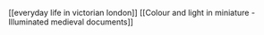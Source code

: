 [[everyday life in victorian london]]
[[Colour and light in miniature - Illuminated medieval documents]]
